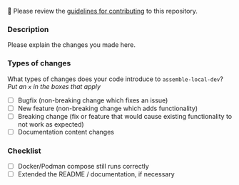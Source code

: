 🚨 Please review the [guidelines for contributing](../CONTRIBUTING.md) to this repository.

### Description
Please explain the changes you made here.

### Types of changes
What types of changes does your code introduce to `assemble-local-dev`?
_Put an `x` in the boxes that apply_

- [ ] Bugfix (non-breaking change which fixes an issue)
- [ ] New feature (non-breaking change which adds functionality)
- [ ] Breaking change (fix or feature that would cause existing functionality to not work as expected)
- [ ] Documentation content changes

### Checklist
- [ ] Docker/Podman compose still runs correctly
- [ ] Extended the README / documentation, if necessary